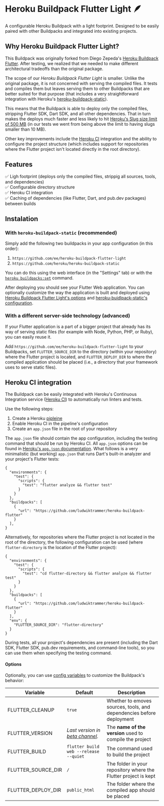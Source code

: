 # Heroku Buildpack Flutter Light 🪶
A configurable Heroku Buildpack with a light footprint. Designed to be easily paired with other Buildpacks and integrated into existing projects.

## Why Heroku Buildpack Flutter Light?
This Buildpack was originally forked from Diego Zepeda's [Heroku Buildpack Flutter](https://github.com/diezep/heroku-buildpack-flutter). After testing, we realized that we needed to make different architectural tradeoffs than the original package. 

The scope of our *Heroku Buildpack Flutter Light* is smaller. Unlike the original package, it is not concerned with serving the compiled files. It tests and compiles them but leaves serving them to other Buildpacks that are better suited for that purpose (that includes a very straightforward integration with Heroku's [heroku-buildpack-static](https://github.com/heroku/heroku-buildpack-static)).

This means that the Buildpack is able to deploy only the compiled files, stripping Flutter SDK, Dart SDK, and all other dependencies. That in turn makes the deploys much faster and less likely to hit [Heroku's Slug size limit of 500 MB](https://devcenter.heroku.com/articles/slug-compiler#slug-size) (in our tests we went from being above the limit to having slugs smaller than 10 MB).

Other key improvements include the [Heroku CI](https://devcenter.heroku.com/articles/heroku-ci) integration and the ability to configure the project structure (which includes support for repositories where the Flutter project isn't located directly in the root directory).

## Features
✅ Ligh footprint (deploys only the compiled files, strippig all sources, tools, and dependencies) \
✅ Configurable directory structure \
✅ Heroku CI integration \
✅ Caching of dependencies (like Flutter, Dart, and pub.dev packages) between builds 

## Instalation
### With `heroku-buildpack-static` (recommended)

Simply add the following two buildpacks in your app configuration (in this order):

1. `https://github.com/ee/heroku-buildpack-flutter-light`
2. `https://github.com/heroku/heroku-buildpack-static`

You can do this using the web interface (in the "Settings" tab) or with the [`heroku buildpacks:set`](https://devcenter.heroku.com/articles/buildpacks#setting-a-buildpack-on-an-application) command.

After deploying you should see your Flutter Web application. You can optionally customize the way the application is built and deployed using [Heroku Buildpack Flutter Light's options](#options) and [heroku-buidlpack-static's configuration](https://github.com/heroku/heroku-buildpack-static#configuration).

### With a different server-side technology (advanced)

If your Flutter application is a part of a bigger project that already has its way of serving static files (for example with Node, Python, PHP, or Ruby), you can easily reuse it.

Add `https://github.com/ee/heroku-buildpack-flutter-light` to your Buildpacks, set `FLUTTER_SOURCE_DIR` to the directory (within your repository) where the Flutter project is located, and `FLUTTER_DEPLOY_DIR` to where the compiled application should be placed (i.e., a directory that your framework uses to serve static files).

## Heroku CI integration
The Buildpack can be easily integrated with Heroku's Continuous Integration service ([Heroku CI](https://devcenter.heroku.com/articles/heroku-ci)) to automatically run linters and tests. 

Use the following steps:

1. Create a Heroku [pipleine](https://devcenter.heroku.com/articles/pipelines)
2. Enable Heroku CI in the pipeline's configuration
3. Create an `app.json` file in the root of your repository

The `app.json` file should contain the app configuration, including the testing command that should be run by Heroku CI. All `app.json` options can be found in [Heroku's `app.json` documentation](https://devcenter.heroku.com/articles/app-json-schema). What follows is a very minimalistic (but working) `app.json` that runs Dart's built-in analyzer and your project's Flutter tests:

```
{
  "environments": {
    "test": {
      "scripts": {
        "test": "flutter analyze && flutter test"
      }
    }
  },
  "buildpacks": [
    {
      "url": "https://github.com/ludwiktrammer/heroku-buildpack-flutter"
    }
  ],
}
```

Alternatively, for repositories where the Flutter project is not located in the root of the directory, the following configuration can be used (where `flutter-directory` is the location of the Flutter project):

```
{
  "environments": {
    "test": {
      "scripts": {
        "test": "cd flutter-directory && flutter analyze && flutter test"
      }
    }
  },
  "buildpacks": [
    {
      "url": "https://github.com/ludwiktrammer/heroku-buildpack-flutter"
    }
  ],
  "env": {
    "FLUTTER_SOURCE_DIR": "flutter-directory"
  }
}
```

During tests, all your project's dependencies are present (including the Dart SDK, Flutter SDK, pub.dev requirements, and command-line tools), so you can use them when specifying the testing command. 

#### Options

Optionally, you can use [config variables](https://devcenter.heroku.com/articles/config-vars) to customize the Buildpack's behavior:

| Variable |  Default        |  Description
|----------|------------------| -------------------|
| FLUTTER_CLEANUP | `true` | Whether to emoves sources, tools, and dependencies before deployment |
| FLUTTER_VERSION | *Last version in [beta channel](https://flutter.dev/docs/development/tools/sdk/releases?tab=linux).* | The **name of the version** used to compile the project
| FLUTTER_BUILD | `flutter build web --release --quiet` | The command used to build the project | 
| FLUTTER_SOURCE_DIR | `/` | The folder in your repository where the Flutter project is kept |
| FLUTTER_DEPLOY_DIR | `public_html` | The folder where the compiled app should be placed |